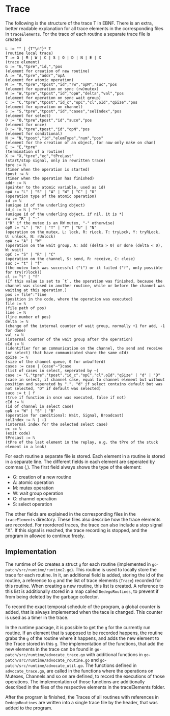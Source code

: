# Trace

The following is the structure of the trace T in EBNF. There is an extra,
better readable
explanation for all trace elements in the corresponding files in `traceElements`.
For the trace of each routine a separate trace file is created
```
L := "" | {T"\n"}* T                                                     (routine local trace)
T := G | M | W | C | S | O | D | N | E | X                               (trace element)
G := "G,"tpre","id,","pos                                                (element for creation of new routine)
A := "A,"tpre","addr","opA                                               (element for atomic operation)
M := "M,"tpre","tpost","id","rw","opM","suc","pos                        (element for operation on sync (rw)mutex)
W := "W,"tpre","tpost","id","opW","delta","val","pos                     (element for operation on sync wait group)
C := "C,"tpre","tpost","id_c","opC","cl",oId","qSize","pos               (element for operation on channel)
S := "S,"tpre","tpost","id","cases","selIndex","pos                      (element for select)
O := "O,"tpre",tpost","id","suco","pos                                   (element for once)
D := "D,"tpre",tpost","id","opN","pos                                    (element for conditional)
N := "N,"tpost","id","elemType","num","pos"                              (element for the creation of an object, for now only make on chan)
E := "E,"tpre"                                                           (termination of a routine)
X := "X,"tpre","ec","tPreLast"                                           (start/stop signal, only in rewritten trace)
tpre := ℕ                                                                (timer when the operation is started)
tpost := ℕ                                                               (timer when the operation has finished)
addr := ℕ                                                                (pointer to the atomic variable, used as id)
opA := "L" | "S" | "A" | "W" | "C" | "U"                                 (operation type of the atomic operation)
id := ℕ                                                                  (unique id of the underling object)
id_c := ℕ | "*"                                                          (unique id of the underling object, if nil, it is *)
rw := "R" | "-"                                                          ("R" if the mutex is an RW mutex, "-" otherwise)
opM := "L" | "R" | "T" | "Y" | "U" | "N"                                 (operation on the mutex, L: lock, R: rLock, T: tryLock, Y: tryRLock, U: unlock, N: rUnlock)
opW := "A" | "W"                                                         (operation on the wait group, A: add (delta > 0) or done (delta < 0), W: wait)
opC := "S" | "R" | "C"                                                   (operation on the channel, S: send, R: receive, C: close)
suc := "t" | "f"                                                         (the mutex lock was successful ("t") or it failed ("f", only possible for try(r)lock))
cl := "t" | "f"                                                          (If this value is set to `t`, the operation was finished, because the channel was closed in another routine, while or before the channel was waiting at this operation.)
pos := file":"line                                                       (position in the code, where the operation was executed)
file := 𝕊                                                                (file path of pos)
line := ℕ                                                                (line number of pos)
delta := ℕ                                                               (change of the internal counter of wait group, normally +1 for add, -1 for done)
val := ℕ                                                                 (internal counter of the wait group after the operation)
oId := ℕ                                                                 (identifier for an communication on the channel, the send and receive (or select) that have communicated share the same oId)
qSize := ℕ                                                               (size of the channel queue, 0 for unbufferd)
cases := case | {case"~"}case                                            (list of cases in select, seperated by ~)
case := "C."tpre"."tpost"."id_c"."opC"."cl".oId"."qSize" | "d" | "D"     (case in select, if channel case, equal to channel element but without position and seperated by ".". "d" if select contains default but was not selected, "D" if default was selected)
suco := t | f                                                            (true if function in once was executed, false if not)
cId := ℕ                                                                 (id of channel in select case)
opN := "W" | "S" | "B"                                                   (operation for conditional: Wait, Signal, Broadcast)
selIndex := ℕ | -1                                                       (internal index for the selected select case)
ec := ℕ                                                                  (exit code)
tPreLast := ℕ                                                            (tPre of the last element in the replay, e.g. the tPre of the stuck element in a leak)
```

For each routine a separate file is stored.
Each element in a routine is stored in a separate line.
The different fields in each element are seperated by
commas (,). The first field always shows the type of the element:

- G: creation of a new routine
- A: atomic operation
- M: mutex operation
- W: wait group operation
- C: channel operation
- S: select operation

The other fields are explained in the corresponding files in the `traceElements` directory.
These files also describe how the trace elements are recorded.
For reordered traces, the trace can also include a stop signal "X".
If this signal is reached, the trace recording is stopped, and the
program in allowed to continue freely.

## Implementation
The runtime of Go creates a struct `g` for each routine (implemented in `go-patch/src/runtime/runtime2.go`). This routine is used to locally store the trace for each routine.
In it, an additional field is added, storing the id of the routine, a reference to `g` and the list of trace elements (`Trace`) recorded for this routine. When creating a new routine, this list is created. A reference to this list is additionally stored in a map called `DedegoRoutines`, to prevent if from being deleted by the garbage collector.

To record the exact temporal schedule of the program, a global counter is added,
that is always implemented when the tace is changed. This counter is used as
a timer in the trace.

In the runtime package, it is possible to get the `g` for the currently run routine. If an element that is supposed to be recorded happens, the routine grabs the `g` of the routine where it happens, and adds the new element to the Trace stored in this `g`. The implementation of the functions, that add the new elements in the trace can be found in `go-patch/src/runtime/advocate_trace.go` with additional functions in `go-patch/src/runtime/advocate_routine.go` and `go-patch/src/runtime/advocate_util.go`. The functions defined in `advocate_trace.go`, are called in the functions where the operations on Mutexes, Channels and so on are defined, to record the executions of those operations. The implementation of those functions are additionally described in the files of the respective elements in the traceElements folder.

After the program is finished, the Traces of all routines with references in `DedegoRoutines` are written into a single trace file by the header, that was
added to the program.